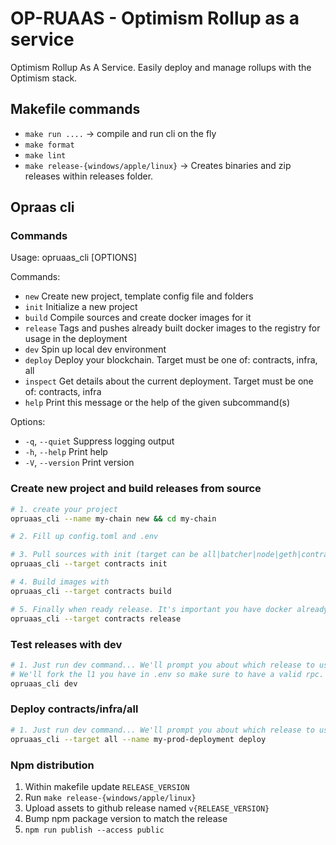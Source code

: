 
# OP-RUAAS - Optimism Rollup as a service

Optimism Rollup As A Service. Easily deploy and manage rollups with the Optimism stack.

## Makefile commands

- `make run ....` -> compile and run cli on the fly
- `make format`
- `make lint`
- `make release-{windows/apple/linux}` -> Creates binaries and zip releases within releases folder.

## Opraas cli

### Commands

Usage: opruaas_cli [OPTIONS] <COMMAND>

Commands:
-  `new`      Create new project, template config file and folders
-  `init`     Initialize a new project
-  `build`    Compile sources and create docker images for it
-  `release`  Tags and pushes already built docker images to the registry for usage in the deployment
-  `dev`      Spin up local dev environment
-  `deploy`   Deploy your blockchain. Target must be one of: contracts, infra, all
-  `inspect`  Get details about the current deployment. Target must be one of: contracts, infra
-  `help`     Print this message or the help of the given subcommand(s)

Options:
-  `-q`, `--quiet`    Suppress logging output
-  `-h`, `--help`     Print help
-  `-V`, `--version`  Print version

### Create new project and build releases from source

```bash
# 1. create your project
opruaas_cli --name my-chain new && cd my-chain

# 2. Fill up config.toml and .env

# 3. Pull sources with init (target can be all|batcher|node|geth|contracts)
opruaas_cli --target contracts init

# 4. Build images with 
opruaas_cli --target contracts build 

# 5. Finally when ready release. It's important you have docker already configured with enough permissions to push to the repo you want to release to
opruaas_cli --target contracts release 
```

### Test releases with dev

```bash
# 1. Just run dev command... We'll prompt you about which release to use
# We'll fork the l1 you have in .env so make sure to have a valid rpc. As per wallets we'll replace your values with mock wallets already funded.
opruaas_cli dev
```

### Deploy contracts/infra/all

```bash
# 1. Just run dev command... We'll prompt you about which release to use
opruaas_cli --target all --name my-prod-deployment deploy 
```

### Npm distribution 

1. Within makefile update `RELEASE_VERSION`
2. Run `make release-{windows/apple/linux}`
3. Upload assets to github release named `v{RELEASE_VERSION}`
4. Bump npm package version to match the release
5. `npm run publish --access public`



